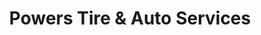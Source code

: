 ---
title: "Powers Tire & Auto Services"
url: /manitowoc/powers-tire-und-auto-services/
shop: Autowerkstatt
---